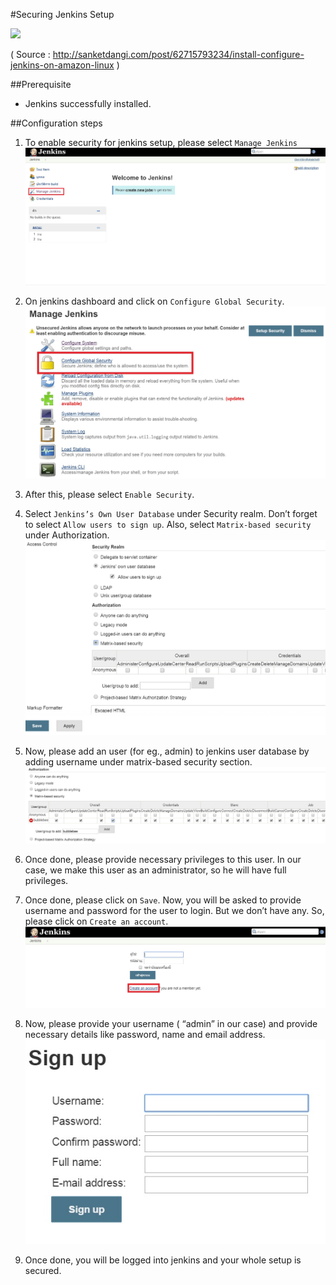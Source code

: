 #Securing Jenkins Setup

![](http://jenkins-ci.org/sites/default/files/jenkins_logo.png)

( Source : http://sanketdangi.com/post/62715793234/install-configure-jenkins-on-amazon-linux )

##Prerequisite
  * Jenkins successfully installed.


##Configuration steps
1.  To enable security for jenkins setup, please select `Manage Jenkins`  
![](img/jenkins-conf1.jpg)

2.  On jenkins dashboard and click on `Configure Global Security`.
![](img/jenkins-conf4.jpg)

3.  After this, please select `Enable Security`.

4.  Select `Jenkins’s Own User Database` under Security realm. Don’t forget to select `Allow users to sign up`. Also, select `Matrix-based security` under Authorization.
![](img/jenkins-conf5.jpg)

5.  Now, please  add an user (for eg., admin) to jenkins user database by adding username under matrix-based security section.
![](img/jenkins-conf6.jpg)

6.  Once done, please provide necessary privileges to this user. In our case, we make this user as an administrator, so he will have full privileges.

7.  Once done, please click on `Save`. Now, you will be asked to provide username and password for the user to login. But we don’t have any. So, please click on `Create an account`.
![](img/jenkins-conf7.jpg)

8.  Now, please provide your username ( “admin” in our case) and provide necessary details like password, name and email address.
![](img/jenkins-conf8.jpg)

9.  Once done, you will be logged into jenkins and your whole setup is secured.
